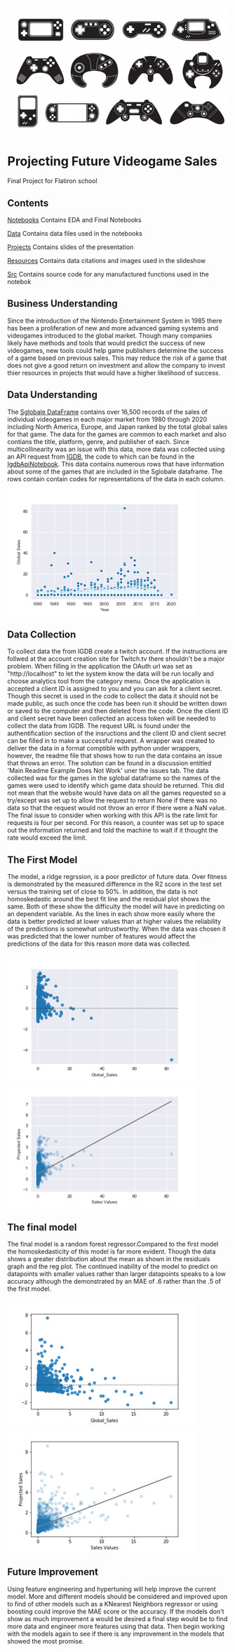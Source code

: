 ![VideoGameImage](https://github.com/RCKettel/CapstoneProject/blob/main/Resources/Images/video-game-controllers.jpg)

# Projecting Future Videogame Sales
Final Project for Flatiron school

## Contents

[Notebooks](https://github.com/RCKettel/CapstoneProject/tree/main/Notebooks)
Contains EDA and Final Notebooks

[Data](https://github.com/RCKettel/CapstoneProject/tree/main/Data)
Contains data files used in the notebooks

[Projects](https://github.com/RCKettel/CapstoneProject/tree/main/Projects)
Contains slides of the presentation 

[Resources](https://github.com/RCKettel/CapstoneProject/tree/main/Resources)
Contains data citations and images used in the slideshow

[Src](https://github.com/RCKettel/CapstoneProject/tree/main/Src)
Contains source code for any manufactured functions used in the notebok

## Business Understanding
Since the introduction of the Nintendo Entertainment System in 1985 there has been a proliferation of new and more advanced gaming systems and videogames introduced to the global market.  Though many companies likely have methods and tools that would predict the success of new videogames, new tools could help game publishers determine the success of a game based on previous sales.  This may reduce the risk of a game that does not give a good return on investment and allow the company to invest thier resources in projects that would have a higher likelihood of success. 

## Data Understanding
The [Sglobale DataFrame](https://data.world/julienf/video-games-global-sales-in-volume-1983-2017) contains over 16,500 records of the sales of individual videogames in each major market from 1980 through 2020 including North America, Europe, and Japan ranked by the total global sales for that game.  The data for the games are common to each market and also contians the title, platform, genre, and publisher of each.  Since multicollinearity was an issue with this data, more data was collected using an API request from [IGDB](pi-docs.igdb.com/#about), the code to which can be found in the [IgdbApiNotebook](https://github.com/RCKettel/CapstoneProject/blob/main/Notebooks/IgdbApiNotebook.ipynb).  This data contains numerous rows that have information about some of the games that are included in the Sglobale dataframe.  The rows contain contain codes for representations of the data in each column.

![YearlyEarnings](https://github.com/RCKettel/CapstoneProject/blob/main/Resources/Images/GsalesScatter.png)

## Data Collection
To collect data the from IGDB create a twitch account. If the instructions are follwed at the account creation site for Twitch.tv there shouldn't be a major problem. When filling in the application the OAuth url was set as "http://localhost" to let the system know the data will be run locally and choose analytics tool from the category menu. Once the application is accepted a client ID is assigned to you and you can ask for a client secret. Though this secret is used in the code to collect the data it should not be made public, as such once the code has been run it should be written down or saved to the computer and then deleted from the code.  Once the client ID and client secret have been collected an access token will be needed to collect the data from IGDB. The request URL is found under the authentification section of the insructions and the client ID and client secret can be filled in to make a successful request. A wrapper was created to deliver the data in a format comptible with python under wrappers, however, the readme file that shows how to run the data contains an issue that throws an error. The solution can be found in a discussion entitled 'Main Readme Example Does Not Work' uner the issues tab.  The data collected was for the games in the sglobal dataframe so the names of the games were used to identify which game data should be returned. This did not mean that the website would have data on all the games requested so a try/except was set up to allow the request to return None if there was no data so that the request would not throw an error if there were a NaN value. The final issue to consider when working with this API is the rate limit for requests is four per second. For this reason, a counter was set up to space out the information returned and told the machine to wait if it thought the rate would exceed the limit.

## The First Model
The model, a ridge regrssion, is a poor predictor of future data. Over fitness is demonstrated by the measured difference in the R2 score in the test set versus the training set of close to 50%. In addition, the data is not homoskedastic around the best fit line and the residual plot shows the same. Both of these show the difficulty the model will have in predicting on an dependent variable. As the lines in each show more easily where the data is better predicted at lower values than at higher values the reliability of the predictions is somewhat untrustworthy. When the data was chosen it was predicted that the lower number of features would affect the predictions of the data for this reason more data was collected.

![ResidPlt](https://github.com/RCKettel/CapstoneProject/blob/main/Resources/Images/ModOneResidPlt.png)
![Regplt](https://github.com/RCKettel/CapstoneProject/blob/main/Resources/Images/ModOneRegPlt.png)

## The final model
The final model is a random forest regressor.Compared to the first model the homoskedasticity of this model is far more evident. Though the data shows a greater distribution about the mean as shown in the residuals graph and the reg plot. The continued inability of the model to predict on datapoints with smaller values rather than larger datapoints speaks to a low accuracy although the demonstrated by an MAE of .6 rather than the .5 of the first model.

![ResidPlt](https://github.com/RCKettel/CapstoneProject/blob/main/Resources/Images/FnlMdlResiPlt.png)
![RegPlt](https://github.com/RCKettel/CapstoneProject/blob/main/Resources/Images/FnlMdlRegPlt.png)

## Future Improvement
Using feature engineering and hypertuning will help improve the current model.  More and different models should be considered and improved upon to find of other models such as a KNearest Neighbors regressor or using boosting could improve the MAE score or the accuracy.  If the models don't show as much improvement a would be desired a final step would be to find more data and engineer more features using that data. Then begin working with the models again to see if there is any improvement in the models that showed the most promise.
